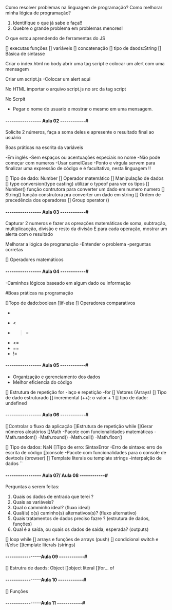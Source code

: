 Como resolver problemas na linguagem de programação?
Como melhorar minha lógica de programação?

1. Identifique o que já sabe e faça!!
2. Quebre o grande problema em problemas menores!

O que estou aprendendo de ferramentas do JS

[] executas funções
[] variáveis
[] concatenação
[] tipo de daods:String
[] Básica de sintasse

Criar o index.html
no body abrir uma tag script e colocar um alert com uma mensagem

Criar um script.js
-Colocar um alert aqui

No HTML importar o arquivo script.js no src da tag script

No Scrpit

- Pegar o nome do usuario e mostrar o mesmo em uma mensagem.

#### ----------------- Aula 02 ------------#

Solicite 2 números, faça a soma deles e apresente o resultado final ao usuário

Boas práticas na escrita da variáveis

-Em inglês
-Sem espaços ou acentuações especiais no nome
-Não pode começar com numeros
-Usar camelCase
-Ponto e virgula servem para finalizar uma expressão de código e é facultativo, nesta linguagem !!

[] Tipo de dado: Number
[] Operador matemático
[] Manipulação de dados
[] type conversion(type casting) utilizar o typeof para ver os tipos
[] Number() função contrutora para converter um dado em numero numero
[] String() função construtora pra converter um dado em string
[] Ordem de precedência dos operadores
[] Group operator ()

#### ----------------- Aula 03 ------------#

Capturar 2 numeros e fazer as opreações matemáticas de soma, subtração, multiplicacção, divisão e resto da divisão
E para cada operação, mostrar um alerta com o resultado

Melhorar a lógica de programação
-Entender o problema
-perguntas corretas

[] Operadores matemáticos

#### ----------------- Aula 04 ------------#

-Caminhos lógicos baseado em algum dado ou informação

#Boas práticas na programação

[]Topo de dado:boolean
[]if-else
[] Operadores comparativos

- >
- <
- > =
- <=
- ==
- !=

#### ----------------- Aula 05 ------------#

- Organização e gerenciamento dos dados
- Melhor eficiencia do código

[] Estrutura de repetição for
-laço e repetição
-for
[] Vetores (Arrays)
[] Tipo de dado estruturado
[] incremental (++): o valor + 1
[] tipo de dado: undefined

#### ----------------- Aula 06 ------------#

[]Controlar o fluxo da aplicação
[]Estrutura de repetição while
[]Gerar números aleatórios
[]Math
-Pacote com funcionalidades matemáticas
-Math.random()
-Math.round()
-Math.ceil()
-Math.floor()

[] Tipo de dados: NaN
[]Tipo de erro: SintaxError
-Erro de sintaxe: erro de escrita de código
[]console
-Pacote com funcionalidades para o console de devtools (browser)
[] Template literais ou template strings
-interpalção de dados ``

#### ----------------- Aula 07/ Aula 08 ------------#

Perguntas a serem feitas:

1. Quais os dados de entrada que terei ?
2. Quais as variáveis?
3. Qual o camminho ideal? (fluxo ideal)
4. Qual(is) o(s) caminho(s) alternativos(s)? (fluxo alternativo)
5. Quais tratamentos de dados preciso fazre ? (estrutura de dados, funções)
6. Qual é a saída, ou quais os dados de saída, esperada? (outputs)

[] loop while
[] arrays e funções de arrays (push)
[] condicional switch e if/else
[]template literals (strings)

#### -----------------Aula 09 ------------#

[] Estrutra de daods: Object
[]object literal
[]for... of

#### -----------------Aula 10 ------------#

[] Funções

#### -----------------Aula 11 ------------#





